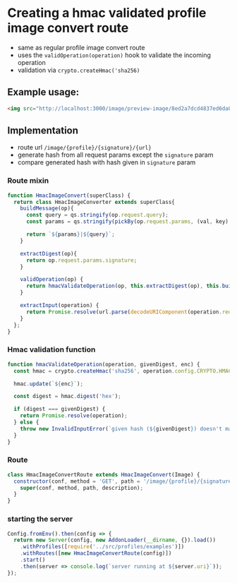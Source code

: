 # Creating a hmac validated profile image convert route

- same as regular profile image convert route
- uses the `validOperation(operation)` hook to validate the incoming operation
- validation via `crypto.createHmac('sha256)`

## Example usage:

```html
<img src="http://localhost:3000/image/preview-image/8ed2a7dcd4837ed6da0fc4cb3f3f5c4acfe8465081cbd1580412638bb057ec4b/https%3A%2F%2Fwww.wikipedia.org%2Fportal%2Fwikipedia.org%2Fassets%2Fimg%2FWikipedia-logo-v2.png" alt="wikipedia logo">
```

## Implementation

- route url `/image/{profile}/{signature}/{url}`
- generate hash from all request params except the `signature` param
- compare generated hash with hash given in `signature` param

### Route mixin

```js
function HmacImageConvert(superClass) {
  return class HmacImageConverter extends superClass{
    buildMessage(op){
      const query = qs.stringify(op.request.query);
      const params = qs.stringify(pickBy(op.request.params, (val, key) => key !== 'signature'));

      return `${params}|${query}`;
    }

    extractDigest(op){
      return op.request.params.signature;
    }

    validOperation(op) {
      return hmacValidateOperation(op, this.extractDigest(op), this.buildMessage(op));
    }

    extractInput(operation) {
      return Promise.resolve(url.parse(decodeURIComponent(operation.request.params.url)));
    }
  };
}
```

### Hmac validation function

```js
function hmacValidateOperation(operation, givenDigest, enc) {
  const hmac = crypto.createHmac('sha256', operation.config.CRYPTO.HMAC_KEY);

  hmac.update(`${enc}`);

  const digest = hmac.digest('hex');

  if (digest === givenDigest) {
    return Promise.resolve(operation);
  } else {
    throw new InvalidInputError(`given hash (${givenDigest}) doesn't match expected hash (${digest})`);
  }
}
```

### Route

```js
class HmacImageConvertRoute extends HmacImageConvert(Image) {
  constructor(conf, method = 'GET', path = '/image/{profile}/{signature}/{url}', description = 'Profile image conversion with additional hmac check') {
    super(conf, method, path, description);
  }
}
```

### starting the server

```js
Config.fromEnv().then(config => {
  return new Server(config, new AddonLoader(__dirname, {}).load())
    .withProfiles([require('../src/profiles/examples')])
    .withRoutes([new HmacImageConvertRoute(config)])
    .start()
    .then(server => console.log(`server running at ${server.uri}`));
});
```

